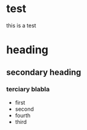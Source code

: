 test
====

this is a test

# heading
## secondary heading
### terciary blabla

* first
* second
* fourth
* third

